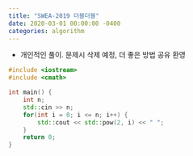 ```yaml
---
title: "SWEA-2019 더블더블"
date: 2020-03-01 00:00:00 -0400
categories: algorithm
---
```


* 개인적인 풀이. 문제시 삭제 예정, 더 좋은 방법 공유 환영

```cpp
#include <iostream>
#include <cmath>

int main() {
	int n;
    std::cin >> n;
    for(int i = 0; i <= n; i++) {
    	std::cout << std::pow(2, i) << " ";
    }
    return 0;
}
```